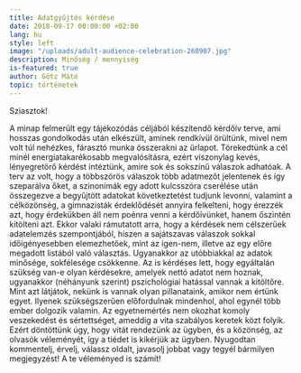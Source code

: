 ```yaml
---
title: Adatgyűjtés kérdése
date: 2018-09-17 00:00:00 +02:00
lang: hu
style: left
image: "/uploads/adult-audience-celebration-260907.jpg"
description: Minőség / mennyiség
is-featured: true
author: Götz Máté
topic: történetek
---
```


Sziasztok!

A minap felmerült egy tájékozódás céljából készítendő kérdőív terve,
ami hosszas gondolkodás után elkészült, aminek rendkívül örültünk, mivel nem volt túl nehézkes,
fárasztó munka összerakni az űrlapot.
Törekedtünk a cél minél energiatakarékosabb megvalósításra, ezért viszonylag kevés, lényegretörő kérdést intéztünk,
amire sok és sokszínű válaszok adhatóak. A terv az volt, hogy a többszörös válaszok több adatmezőt jelentenek és
így szeparálva őket, a szinonímák egy adott kulcsszóra cserélése után összegezve a begyűjtött adatokat
következtetést tudjunk levonni, valamint a célközönség, a gimnazisták érdeklődését annyira felkelteni,
hogy érezzék azt, hogy érdekükben áll nem poénra venni a kérdőívünket, hanem őszintén kitölteni azt.
Ekkor valaki rámutatott arra, hogy a kérdések nem célszerűek adatelemzés szempontjából,
hiszen a sajátszavas válaszok sokkal időigényesebben elemezhetőek, mint az igen-nem,
illetve az egy előre megadott listából való választás. Ugyanakkor az utóbbiakkal az adatok minősége, sokfélesége csökkenne.
Az is kérdéses lett, hogy egyáltalán szükség van-e olyan kérdésekre, amelyek nettó adatot nem hoznak,
ugyanakkor (néhányunk szerint) pszichológiai hatással vannak a kitöltőre.
Mint azt látjátok, nekünk is vannak olyan pillanataink, amikor nem értünk egyet.
Ilyenek szükségszerűen előfordulnak mindenhol, ahol egynél több ember dolgozik valamin.
Az egyetnemértés nem okozhat komoly veszekedést és sértettséget, ameddig a vita szabályos keretek közt folyik.
Ezért döntöttünk úgy, hogy vitát rendezünk az ügyben, és a közönség, az olvasók véleményét, így a tiédet is kikérjük az ügyben.
Nyugodtan kommentelj, érvelj, válassz oldalt, javasolj jobbat vagy tegyél bármilyen megjegyzést!
A te véleményed is számít!
